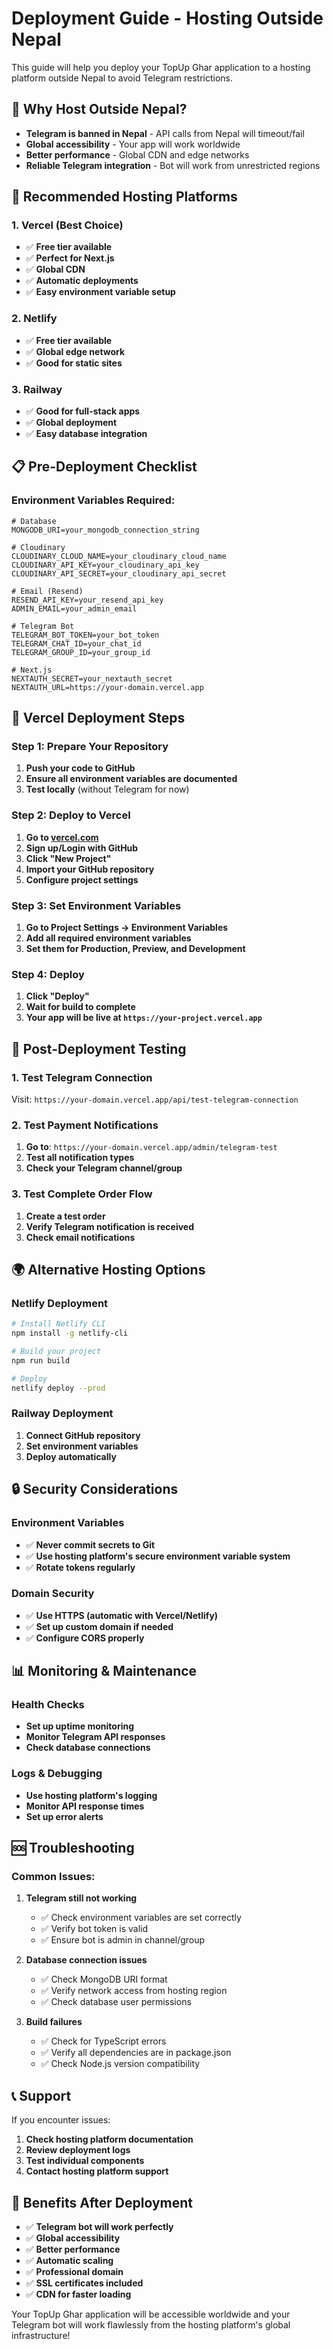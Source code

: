 # Deployment Guide - Hosting Outside Nepal

This guide will help you deploy your TopUp Ghar application to a hosting platform outside Nepal to avoid Telegram restrictions.

## 🎯 **Why Host Outside Nepal?**

- **Telegram is banned in Nepal** - API calls from Nepal will timeout/fail
- **Global accessibility** - Your app will work worldwide
- **Better performance** - Global CDN and edge networks
- **Reliable Telegram integration** - Bot will work from unrestricted regions

## 🚀 **Recommended Hosting Platforms**

### **1. Vercel (Best Choice)**

- ✅ **Free tier available**
- ✅ **Perfect for Next.js**
- ✅ **Global CDN**
- ✅ **Automatic deployments**
- ✅ **Easy environment variable setup**

### **2. Netlify**

- ✅ **Free tier available**
- ✅ **Global edge network**
- ✅ **Good for static sites**

### **3. Railway**

- ✅ **Good for full-stack apps**
- ✅ **Global deployment**
- ✅ **Easy database integration**

## 📋 **Pre-Deployment Checklist**

### **Environment Variables Required:**

```env
# Database
MONGODB_URI=your_mongodb_connection_string

# Cloudinary
CLOUDINARY_CLOUD_NAME=your_cloudinary_cloud_name
CLOUDINARY_API_KEY=your_cloudinary_api_key
CLOUDINARY_API_SECRET=your_cloudinary_api_secret

# Email (Resend)
RESEND_API_KEY=your_resend_api_key
ADMIN_EMAIL=your_admin_email

# Telegram Bot
TELEGRAM_BOT_TOKEN=your_bot_token
TELEGRAM_CHAT_ID=your_chat_id
TELEGRAM_GROUP_ID=your_group_id

# Next.js
NEXTAUTH_SECRET=your_nextauth_secret
NEXTAUTH_URL=https://your-domain.vercel.app
```

## 🚀 **Vercel Deployment Steps**

### **Step 1: Prepare Your Repository**

1. **Push your code to GitHub**
2. **Ensure all environment variables are documented**
3. **Test locally** (without Telegram for now)

### **Step 2: Deploy to Vercel**

1. **Go to [vercel.com](https://vercel.com)**
2. **Sign up/Login with GitHub**
3. **Click "New Project"**
4. **Import your GitHub repository**
5. **Configure project settings**

### **Step 3: Set Environment Variables**

1. **Go to Project Settings → Environment Variables**
2. **Add all required environment variables**
3. **Set them for Production, Preview, and Development**

### **Step 4: Deploy**

1. **Click "Deploy"**
2. **Wait for build to complete**
3. **Your app will be live at `https://your-project.vercel.app`**

## 🔧 **Post-Deployment Testing**

### **1. Test Telegram Connection**

Visit: `https://your-domain.vercel.app/api/test-telegram-connection`

### **2. Test Payment Notifications**

1. **Go to**: `https://your-domain.vercel.app/admin/telegram-test`
2. **Test all notification types**
3. **Check your Telegram channel/group**

### **3. Test Complete Order Flow**

1. **Create a test order**
2. **Verify Telegram notification is received**
3. **Check email notifications**

## 🌍 **Alternative Hosting Options**

### **Netlify Deployment**

```bash
# Install Netlify CLI
npm install -g netlify-cli

# Build your project
npm run build

# Deploy
netlify deploy --prod
```

### **Railway Deployment**

1. **Connect GitHub repository**
2. **Set environment variables**
3. **Deploy automatically**

## 🔒 **Security Considerations**

### **Environment Variables**

- ✅ **Never commit secrets to Git**
- ✅ **Use hosting platform's secure environment variable system**
- ✅ **Rotate tokens regularly**

### **Domain Security**

- ✅ **Use HTTPS (automatic with Vercel/Netlify)**
- ✅ **Set up custom domain if needed**
- ✅ **Configure CORS properly**

## 📊 **Monitoring & Maintenance**

### **Health Checks**

- **Set up uptime monitoring**
- **Monitor Telegram API responses**
- **Check database connections**

### **Logs & Debugging**

- **Use hosting platform's logging**
- **Monitor API response times**
- **Set up error alerts**

## 🆘 **Troubleshooting**

### **Common Issues:**

1. **Telegram still not working**

   - ✅ Check environment variables are set correctly
   - ✅ Verify bot token is valid
   - ✅ Ensure bot is admin in channel/group

2. **Database connection issues**

   - ✅ Check MongoDB URI format
   - ✅ Verify network access from hosting region
   - ✅ Check database user permissions

3. **Build failures**
   - ✅ Check for TypeScript errors
   - ✅ Verify all dependencies are in package.json
   - ✅ Check Node.js version compatibility

## 📞 **Support**

If you encounter issues:

1. **Check hosting platform documentation**
2. **Review deployment logs**
3. **Test individual components**
4. **Contact hosting platform support**

## 🎉 **Benefits After Deployment**

- ✅ **Telegram bot will work perfectly**
- ✅ **Global accessibility**
- ✅ **Better performance**
- ✅ **Automatic scaling**
- ✅ **Professional domain**
- ✅ **SSL certificates included**
- ✅ **CDN for faster loading**

Your TopUp Ghar application will be accessible worldwide and your Telegram bot will work flawlessly from the hosting platform's global infrastructure!
